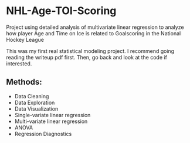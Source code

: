 # NHL-Age-TOI-Scoring
Project using detailed analysis of multivariate linear regression to analyze how player Age and Time on Ice is related to Goalscoring in the National Hockey League

This was my first real statistical modeling project. I recommend going reading the writeup pdf first. Then, go back and look at the code if interested.

## Methods:
  * Data Cleaning
  * Data Exploration
  * Data Visualization
  * Single-variate linear regression
  * Multi-variate linear regression
  * ANOVA
  * Regression Diagnostics
